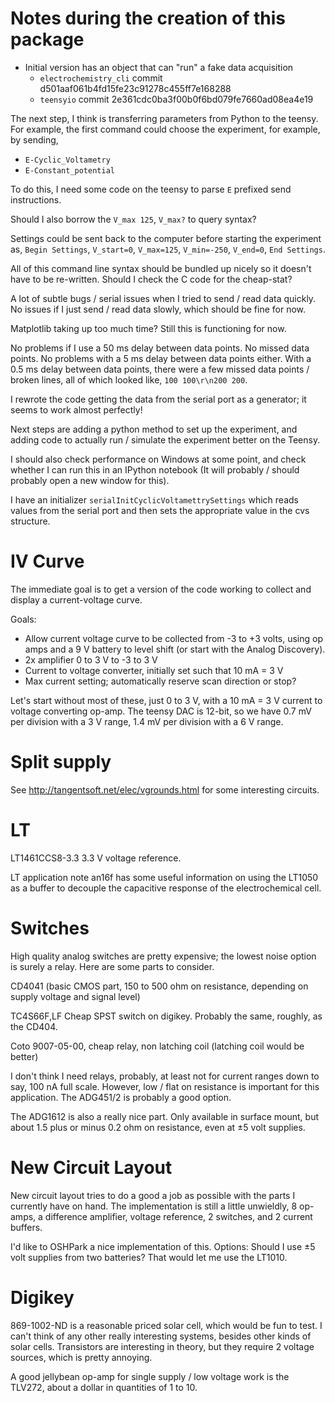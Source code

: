 # Notes during the creation of this package

- Initial version has an object that can "run" a fake data acquisition
    - `electrochemistry_cli` commit d501aaf061b4fd15fe23c91278c455ff7e168288
    - `teensyio` commit 2e361cdc0ba3f00b0f6bd079fe7660ad08ea4e19

The next step, I think is transferring parameters from Python to the teensy. For example, the first command could choose the experiment, for example, by sending,

- `E-Cyclic_Voltametry`
- `E-Constant_potential`

To do this, I need some code on the teensy to parse `E` prefixed send instructions.

Should I also borrow the `V_max 125`, `V_max?` to query syntax?

Settings could be sent back to the computer before starting the experiment as, `Begin Settings`, `V_start=0`, `V_max=125`, `V_min=-250`, `V_end=0`, `End Settings`.

All of this command line syntax should be bundled up nicely so it doesn't have to be re-written. Should I check the C code for the cheap-stat?

A lot of subtle bugs / serial issues when I tried to send / read data quickly. No issues if I just send / read data slowly, which should be fine for now.

Matplotlib taking up too much time? Still this is functioning for now.

No problems if I use a 50 ms delay between data points. No missed data points. No problems with a 5 ms delay between data points either. With a 0.5 ms delay between data points, there were a few missed data points / broken lines, all of which looked like, `100 100\r\n200 200`.

I rewrote the code getting the data from the serial port as a generator; it seems to work almost perfectly!

Next steps are adding a python method to set up the experiment, and adding code to actually run / simulate the experiment better on the Teensy.

I should also check performance on Windows at some point, and check whether I can run this in an IPython notebook (It will probably / should probably open a new window for this).

I have an initializer `serialInitCyclicVoltamettrySettings` which reads values from the serial port and then sets the appropriate value in the cvs structure.

IV Curve
========

The immediate goal is to get a version of the code working to collect and display a current-voltage curve.

Goals:

- Allow current voltage curve to be collected from -3 to +3 volts, using op amps and a 9 V battery to level shift (or start with the Analog Discovery).
- 2x amplifier 0 to 3 V to -3 to 3 V
- Current to voltage converter, initially set such that 10 mA = 3 V
- Max current setting; automatically reserve scan direction or stop?

Let's start without most of these, just 0 to 3 V, with a 10 mA = 3 V current to voltage converting op-amp. The teensy DAC is 12-bit, so we have 0.7 mV per division with a 3 V range, 1.4 mV per division with a 6 V range.

Split supply
============

See http://tangentsoft.net/elec/vgrounds.html for some interesting circuits.

LT
==

LT1461CCS8-3.3 3.3 V voltage reference.

LT application note an16f has some useful information on using the LT1050 as a buffer to decouple the capacitive response of the electrochemical cell.

Switches
========

High quality analog switches are pretty expensive; the lowest noise option is surely a relay. Here are some parts to consider.

CD4041 (basic CMOS part, 150 to 500 ohm on resistance, depending on supply voltage and signal level)

TC4S66F,LF Cheap SPST switch on digikey. Probably the same, roughly, as the CD404.

Coto 9007-05-00, cheap relay, non latching coil (latching coil would be better)

I don't think I need relays, probably, at least not for current ranges down to say, 100 nA full scale. However, low / flat on resistance is important for this application. The ADG451/2 is probably a good option.

The ADG1612 is also a really nice part. Only available in surface mount, but about 1.5 plus or minus 0.2 ohm on resistance, even at ±5 volt supplies.

New Circuit Layout
==================

New circuit layout tries to do a good a job as possible with the parts I currently have on hand. The implementation is still a little unwieldly, 8 op-amps, a difference amplifier, voltage reference, 2 switches, and 2 current buffers.

I'd like to OSHPark a nice implementation of this. Options: Should I use ±5 volt supplies from two batteries? That would let me use the LT1010. 

Digikey
=======

869-1002-ND is a reasonable priced solar cell, which would be fun to test. I can't think of any other really interesting systems, besides other kinds of solar cells. Transistors are interesting in theory, but they require 2 voltage sources, which is pretty annoying.

A good jellybean op-amp for single supply / low voltage work is the TLV272, about a dollar in quantities of 1 to 10.
